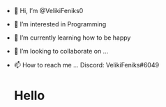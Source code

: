 - 👋 Hi, I’m @VelikiFeniks0
- 👀 I’m interested in Programming
- 🌱 I’m currently learning how to be happy
- 💞️ I’m looking to collaborate on ...
- 📫 How to reach me ... Discord: VelikiFeniks#6049

  <h1>Hello</h1>

<!---
VelikiFeniks0/VelikiFeniks0 is a ✨ special ✨ repository because its `README.md` (this file) appears on your GitHub profile.
You can click the Preview link to take a look at your changes.
--->

